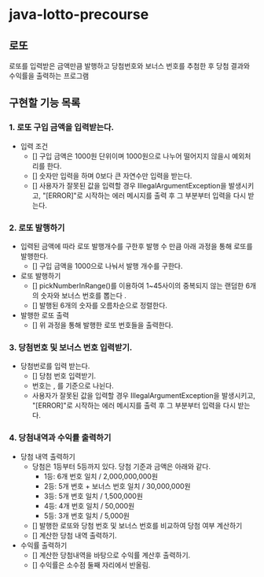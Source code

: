 # java-lotto-precourse

## 로또
로또를 입력받은 금액만큼 발행하고 당첨번호와 보너스 번호를 추첨한 후 당첨 결과와 수익률을 출력하는 프로그램

## 구현할 기능 목록
### 1. 로또 구입 금액을 입력받는다.
- 입력 조건
  - [] 구입 금액은 1000원 단위이며 1000원으로 나누어 떨어지지 않을시 예외처리를 한다. 
  - [] 숫자만 입력을 하며 0보다 큰 자연수만 입력을 받는다.
  - [] 사용자가 잘못된 값을 입력할 경우 IllegalArgumentException을 발생시키고, "[ERROR]"로 시작하는 에러 메시지를 출력 후 그 부분부터 입력을 다시 받는다.

### 2. 로또 발행하기
- 입력된 금액에 따라 로또 발행개수를 구한후 발행 수 만큼 아래 과정을 통해 로또를 발행한다.
  - [] 구입 금액을 1000으로 나눠서 발행 개수를 구한다.
- 로또 발행하기
  - [] pickNumberInRange()를 이용하여 1~45사이의 중복되지 않는 랜덤한 6개의 숫자와 보너스 번호를 뽑는다 .
  - [] 발행된 6개의 숫자를 오름차순으로 정렬한다.
- 발행한 로또 출력
    - [] 위 과정을 통해 발행한 로또 번호들을 출력한다.

### 3. 당첨번호 및 보너스 번호 입력받기.
- 당첨번로를 입력 받는다.
    - [] 당첨 번호 입력받기.
    - 번호는 , 를 기준으로 나뉜다.
    - 사용자가 잘못된 값을 입력할 경우 IllegalArgumentException을 발생시키고, "[ERROR]"로 시작하는 에러 메시지를 출력 후 그 부분부터 입력을 다시 받는다.

### 4. 당첨내역과 수익률 출력하기
- 당첨 내역 출력하기
  - 당첨은 1등부터 5등까지 있다. 당첨 기준과 금액은 아래와 같다.
    - 1등: 6개 번호 일치 / 2,000,000,000원
    - 2등: 5개 번호 + 보너스 번호 일치 / 30,000,000원
    - 3등: 5개 번호 일치 / 1,500,000원
    - 4등: 4개 번호 일치 / 50,000원
    - 5등: 3개 번호 일치 / 5,000원
  - [] 발행한 로또와 당첨 번호 및 보너스 번호를 비교하여 당첨 여부 계산하기
  - [] 계산한 당첨 내역 출력하기.
- 수익률 출력하기
    - [] 계산한 당첨내역을 바탕으로 수익률 계산후  출력하기.
    - [] 수익률은 소수점 둘째 자리에서 반올림.